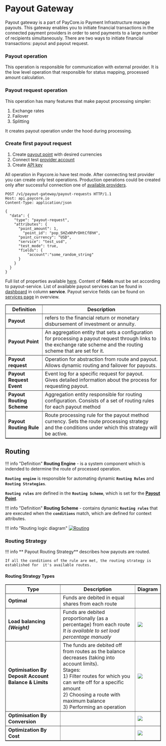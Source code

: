 # Payout Gateway

Payout gateway is a part of PayCore.io Payment Infrastructure manage payouts. This gateway enables you to initiate financial transactions in the connected payment providers in order to send payments to a large number of recipients simultaneously. There are two ways to initiate financial transactions: payout and payout request.

### Payout operation
This operation is responsible for communication with external provider. It is the low level operation that responsible for status mapping, processed amount calculation.

### Payout request operation 
This operation has many features that make payout processing simpler:
1. Exchange rates
1. Failover
1. Splitting 
 
It creates payout operation under the hood during processing. 

### Create first payout request
1. Create <a href="https://dashboard.paycore.io/payout-gateway/payout-points" target="_blank" rel="noopener">payout point</a> with desired currencies 
1. Connect test <a href="https://dashboard.paycore.io/connect-directory/payment-providers/test/general" target="_blank" rel="noopener">provider account</a>
1. Create <a href="https://dashboard.paycore.io/organization/settings/api-keys" target="_blank" rel="noopener">API key</a>

All operation in Paycore.io have test mode. After connecting test provider you can create only test operations. Production operations could be created only after successful connection one of [available providers](../../payment-providers/index.md). 
```
POST /v1/payout-gateway/payout-requests HTTP/1.1
Host: api.paycore.io
Content-Type: application/json

{
  "data": {
    "type": "payout-request",
    "attributes": {
      "point_amount": 1,
	    "point_id": "pop_SHZxNhPrDHtCf8hH",
      "point_currency": "USD",
      "service": "test_usd",
      "test_mode": true,
      "fields": {
    	  "account":"some_random_string"
      }
    }
  }
}
```    
Full list of properties available <a href="https://apidoc.paycore.io/#tag/Payout-gateway/paths/~1payout-gateway~1payout-requests/post" target="_blank" rel="noopener">here</a>. Content of **fields** must be set according to payout-service. List of available payout services can be found in <a href="https://dashboard.paycore.io/payout-gateway/payout-routes" target="_blank" rel="noopener">dashboard</a> in column **service**. Payout service fields can be found on <a href="https://dashboard.paycore.io/connect-directory/payout-services" target="_blank" rel="noopener">services page</a> in overview.


<table border="1px">

<tr ><th><b>Definition</b></th><th><b>Description</b></th></tr>
<tr><td><b>Payout</b></td><td>refers to the financial return or monetary disbursement of investment or annuity.</td></tr>
<tr><td><b>Payout Point</b></td><td>An aggregation entity that sets a configuration for processing a payout request through links to the exchange rate scheme and the routing scheme that are set for it.</td></tr>

<tr><td><b>Payout request</b></td><td>Operation for abstraction from route and payout. Allows dynamic routing and failover for payouts.</td></tr>


<tr><td><b>Payout Request Event </b></td><td>Event log for a specific request for payout. Gives detailed information about the process for requesting payout.</td></tr>


<tr><td><b>Payout Routing Scheme</b></td><td> Aggregation entity responsible for routing configuration. Consists of a set of routing rules for each payout method</td></tr>


<tr><td><b>Payout Routing Rule</b></td><td>Route processing rule for the payout method currency. Sets the route processing strategy and the conditions under which this strategy will be active.</td></tr>


</table>



## Routing

!!! info "Definition"
    **Routing Engine** - is a system component which is indended to determine the route of processed operation.


**```Routing engine```** is responsible for automating dynamic **```Routing Rules```** and **```Routing Strategies```**. 
    
**```Routing rules```** are defined in the **```Routing Scheme```**, which is set for the [**Payout Point**](../payout-points).

!!! info "Definition"
    **Routing Scheme** -  contains dynamic **```Routing rules```** that are executed when the **```conditions```** match, which are defined for context attributes.

!!! info "Routing logic diagram"
    [![Routing](images/routing_general_diagram.png)](images/routing_general_diagram.png)

### Routing Strategy

!!! info
    ** Payout Routing Strategy** describes how payouts are routed.

    If all the conditions of the rule are met, the routing strategy is established for  it's available routes.

#### Routing Strategy Types

<table border="1px">

<tr ><th><b>Type</b></th><th><b>Description</b></th><th><b>Diagram</b></th></tr>
<tr><td><b>Optimal</b></td><td> Funds are debited in equal shares from each route</td><td></td></tr>
<tr><td><b>Load balancing<br><i>(Weight)</i></b></td><td>Funds are debited proportionally (as a percentage) from each route<br><i>It is available to set load percentage manualy</i></td><td><a href= "../images/routing_load_balancing_diagram.png" target="_blank" noopener="rel"><img src="../images/routing_load_balancing_diagram.png"></a></td></tr>
<tr><td><b>Optimisation By Deposit Account Balance & Limits</b></td><td>The funds are debited off  from routes as the balance decreases (taking into account limits).<br>
Stages:<br>
1) Filter routes for which you can write off for a specific amount<br>
2) Choosing a route with maximum balance<br>
3) Performing an operation<br>
</td><td><a href= "../images/routing_balance_limits_diagram.png" target="_blank" noopener="rel"><img src="../images/routing_balance_limits_diagram.png"></a></td></tr>
<tr><td><b>Optimisation By Conversion</b></td><td></td><td><a href= "../images/routing_conversion_diagram.png" target="_blank" noopener="rel"><img src="../images/routing_conversion_diagram.png"></a></td></tr>
<tr><td><b>Optimization By Cost</b></td><td></td><td><a href= "../images/routing_cost_diagram.png" target="_blank" noopener="rel"><img src="../images/routing_cost_diagram.png"></a></td></tr>
</table>
